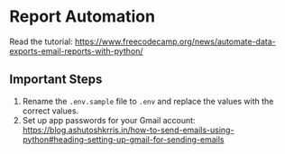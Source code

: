 # Report Automation

Read the tutorial: https://www.freecodecamp.org/news/automate-data-exports-email-reports-with-python/

## Important Steps

1. Rename the `.env.sample` file to `.env` and replace the values with the correct values.
2. Set up app passwords for your Gmail account: https://blog.ashutoshkrris.in/how-to-send-emails-using-python#heading-setting-up-gmail-for-sending-emails
